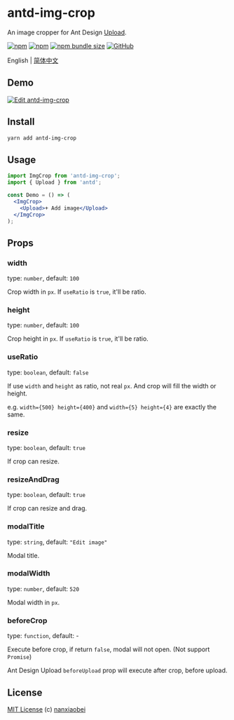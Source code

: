 # antd-img-crop

An image cropper for Ant Design [Upload](https://ant.design/components/upload/).

[![npm](https://img.shields.io/npm/v/antd-img-crop.svg?style=flat-square)](https://www.npmjs.com/package/antd-img-crop)
[![npm](https://img.shields.io/npm/dt/antd-img-crop?style=flat-square)](https://www.npmtrends.com/antd-img-crop)
[![npm bundle size](https://img.shields.io/bundlephobia/minzip/antd-img-crop?style=flat-square)](https://bundlephobia.com/result?p=antd-img-crop)
[![GitHub](https://img.shields.io/github/license/nanxiaobei/antd-img-crop?style=flat-square)](https://github.com/nanxiaobei/antd-img-crop/blob/master/LICENSE)

English | [简体中文](./README.zh-CN.md)

## Demo

[![Edit antd-img-crop](https://codesandbox.io/static/img/play-codesandbox.svg)](https://codesandbox.io/s/antd-img-crop-4qoom5p9x4?fontsize=14)

## Install

```sh
yarn add antd-img-crop
```

## Usage

```jsx harmony
import ImgCrop from 'antd-img-crop';
import { Upload } from 'antd';

const Demo = () => (
  <ImgCrop>
    <Upload>+ Add image</Upload>
  </ImgCrop>
);
```

## Props

### width

type: `number`, default: `100`

Crop width in `px`. If `useRatio` is `true`, it'll be ratio.

### height

type: `number`, default: `100`

Crop height in `px`. If `useRatio` is `true`, it'll be ratio.

### useRatio

type: `boolean`, default: `false`

If use `width` and `height` as ratio, not real `px`. And crop will fill the width or height.

e.g. `width={500} height={400}` and `width={5} height={4}` are exactly the same.

### resize

type: `boolean`, default: `true`

If crop can resize.

### resizeAndDrag

type: `boolean`, default: `true`

If crop can resize and drag.

### modalTitle

type: `string`, default: `"Edit image"`

Modal title.

### modalWidth

type: `number`, default: `520`

Modal width in `px`.

### beforeCrop

type: `function`, default: -

Execute before crop, if return `false`, modal will not open. (Not support `Promise`)

Ant Design Upload `beforeUpload` prop will execute after crop, before upload.

## License

[MIT License](https://github.com/nanxiaobei/antd-img-crop/blob/master/LICENSE) (c) [nanxiaobei](https://mrlee.me/)

